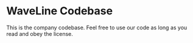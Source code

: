 # WaveLine Codebase
This is the company codebase. Feel free to use our code as long as you read and obey the license.
